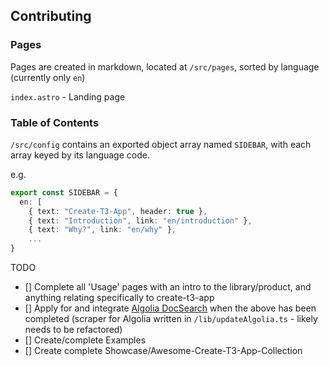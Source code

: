 ## Contributing

### Pages

Pages are created in markdown, located at `/src/pages`, sorted by language (currently only `en`)

`index.astro` - Landing page

### Table of Contents

`/src/config` contains an exported object array named `SIDEBAR`, with each array keyed by its language code.

e.g.

```typescript
export const SIDEBAR = {
  en: [
    { text: "Create-T3-App", header: true },
    { text: "Introduction", link: "en/introduction" },
    { text: "Why?", link: "en/why" },
    ...
}
```

TODO

- [] Complete all 'Usage' pages with an intro to the library/product, and anything relating specifically to create-t3-app
- [] Apply for and integrate [Algolia DocSearch](https://docsearch.algolia.com/) when the above has been completed (scraper for Algolia written in `/lib/updateAlgolia.ts` - likely needs to be refactored)
- [] Create/complete Examples
- [] Create complete Showcase/Awesome-Create-T3-App-Collection